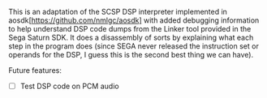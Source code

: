 This is an adaptation of the SCSP DSP interpreter implemented in aosdk[https://github.com/nmlgc/aosdk] with added debugging information to help understand DSP code dumps from the Linker tool provided in the Sega Saturn SDK. It does a disassembly of sorts by explaining what each step in the program does (since SEGA never released the instruction set or operands for the DSP, I guess this is the second best thing we can have).

Future features:
- [ ] Test DSP code on PCM audio

